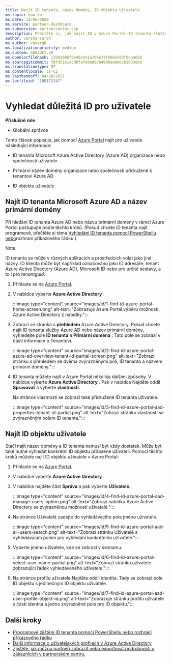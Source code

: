 ```yaml
---
title: Najít ID tenanta, název domény, ID objektu uživatele
ms.topic: how-to
ms.date: 11/06/2020
ms.service: partner-dashboard
ms.subservice: partnercenter-csp
description: Přečtěte si, jak najít ID v Azure Portal-ID tenanta služby Azure AD, název domény nebo konkrétní ID objektu uživatele v organizaci. Tyto informace vyžadují některé úlohy.
author: varsha-sarah
ms.author: vavargh
ms.localizationpriority: medium
ms.custom: SEOJULY.20
ms.openlocfilehash: 17b0100bf5e45e931a765a73fb98afddf6dba656
ms.sourcegitcommit: f8fd51e1acdbfafdde86d6490bade66c63033ebd
ms.translationtype: MT
ms.contentlocale: cs-CZ
ms.lasthandoff: 04/28/2021
ms.locfileid: "108172247"
---
```

# <a name="locate-important-ids-for-a-user"></a>Vyhledat důležitá ID pro uživatele

**Příslušné role**

- Globální správce

Tento článek popisuje, jak pomocí [Azure Portal](https://portal.azure.com/) najít pro uživatele následující informace:

- ID tenanta Microsoft Azure Active Directory (Azure AD) organizace nebo společnosti uživatele

- Primární název domény organizace nebo společnosti přidružené k tenantovi Azure AD

- ID objektu uživatele

## <a name="find-the-microsoft-azure-ad-tenant-id-and-primary-domain-name"></a>Najít ID tenanta Microsoft Azure AD a název primární domény

Při hledání ID tenanta Azure AD nebo názvu primární domény v rámci Azure Portal postupujte podle těchto kroků. (Pokud chcete ID tenanta najít programově, přečtěte si téma [Vyhledání ID tenanta pomocí PowerShellu nebo](/azure/active-directory/fundamentals/active-directory-how-to-find-tenant.md#find-tenant-id-with-powershell)rozhraní příkazového řádku.)

> [!NOTE]
> ID tenanta se může v různých aplikacích a prostředcích volat jako jiné názvy. ID klienta může být například označováno jako ID adresáře, tenant Azure Active Directory (Azure AD), Microsoft ID nebo pro určité sestavy, a to i pro *tenantguid*.

1. Přihlaste se na [Azure Portal](https://portal.azure.com/).

2. V nabídce vyberte **Azure Active Directory** .

   :::image type="content" source="images/id/1-find-id-azure-portal-home-screen.png" alt-text="Zobrazuje Azure Portal výběru možnosti Azure Active Directory z nabídky.":::

3. Zobrazí se stránka s **přehledem** Azure Active Directory. Pokud chcete najít ID tenanta služby Azure AD nebo název primární domény, vyhledejte pole **ID tenanta** a **Primární doména** . Tato pole se zobrazí v části informace o Tenantovi.

   :::image type="content" source="images/id/2-find-id-azure-portal-azure-ad-overview-tenant-id-partial-screen.png" alt-text="Zobrazí stránku s přehledem se dvěma zvýrazněnými poli, ID tenanta a názvem primární domény.":::

4. ID tenanta můžete najít v Azure Portal několika dalšími způsoby. V nabídce vyberte **Azure Active Directory** . Pak v nabídce Najděte oddíl **Spravovat** a vyberte **vlastnosti**.

   Na stránce vlastnosti se zobrazí také přidružené ID tenanta uživatele.

   :::image type="content" source="images/id/3-find-id-azure-portal-aad-properties-tenant-id-partial.png" alt-text="Zobrazí stránku vlastností se zvýrazněným polem ID tenanta.":::

## <a name="find-the-user-object-id"></a>Najít ID objektu uživatele

Stačí najít název domény a ID tenanta nemusí být vždy dostatek. Může být také nutné vyhledat konkrétní ID objektu přiřazené uživateli. Pomocí těchto kroků můžete najít ID objektu uživatele v Azure Portal:

1. Přihlaste se na [Azure Portal](https://portal.azure.com/).

2. V nabídce vyberte **Azure Active Directory** .

3. V nabídce najděte část **Správa** a pak vyberte **Uživatelé**.

      :::image type="content" source="images/id/4-find-id-azure-portal-aad-manage-users-option.png" alt-text="Zobrazí nabídku Azure Active Directory se zvýrazněnou možností uživatelé.":::

4. Na stránce Uživatelé zadejte do vyhledávacího pole jméno uživatele.

      :::image type="content" source="images/id/5-find-id-azure-portal-aad-all-users-search.png" alt-text="Zobrazí stránku Uživatelé s vyhledávacím polem pro vyhledání konkrétního uživatele.":::

5. Vyberte jméno uživatele, kde se zobrazí v seznamu.  

      :::image type="content" source="images/id/6-find-id-azure-portal-select-user-name-partial.png" alt-text="Zobrazí stránku uživatele zobrazující řádek vyhledávaného uživatele.":::

6. Na stránce profilu uživatele Najděte oddíl identita. Tady se zobrazí pole ID objektu s jedinečným ID objektu uživatele.

      :::image type="content" source="images/id/7-find-id-azure-portal-aad-user-profile-object-id.png" alt-text="Zobrazuje stránku profilu uživatele s částí identita a jedno zvýrazněné pole pro ID objektu.":::

## <a name="next-steps"></a>Další kroky

- [Programové zjištění ID tenanta pomocí PowerShellu nebo rozhraní příkazového řádku](/azure/active-directory/fundamentals/active-directory-how-to-find-tenant)
- [Další informace o uživatelských profilech v Azure Active Directory](/azure/active-directory/fundamentals/active-directory-users-profile-azure-portal)
- [Zjistěte, jak můžou partneři zobrazit nebo exportovat podrobnosti o zákaznících v partnerském centru.](see-your-customer-list.md)

